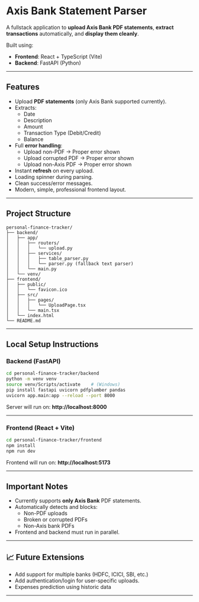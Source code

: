 # Axis Bank Statement Parser

A fullstack application to **upload Axis Bank PDF statements**, **extract transactions** automatically, and **display them cleanly**.

Built using:
- **Frontend**: React + TypeScript (Vite)
- **Backend**: FastAPI (Python)

---

##  Features

- Upload **PDF statements** (only Axis Bank supported currently).
- Extracts:
  - Date
  - Description
  - Amount
  - Transaction Type (Debit/Credit)
  - Balance
- Full **error handling**:
  - Upload non-PDF → Proper error shown
  - Upload corrupted PDF → Proper error shown
  - Upload non-Axis PDF → Proper error shown
- Instant **refresh** on every upload.
- Loading spinner during parsing.
- Clean success/error messages.
- Modern, simple, professional frontend layout.

---

##  Project Structure

```
personal-finance-tracker/
├── backend/
│   ├── app/
│   │   ├── routers/
│   │   │   └── upload.py
│   │   ├── services/
│   │   │   ├── table_parser.py
│   │   │   └── parser.py (fallback text parser)
│   │   └── main.py
│   └── venv/
├── frontend/
│   ├── public/
│   │   └── favicon.ico
│   ├── src/
│   │   ├── pages/
│   │   │   └── UploadPage.tsx
│   │   └── main.tsx
│   └── index.html
└── README.md
```

---

##  Local Setup Instructions

### Backend (FastAPI)

```bash
cd personal-finance-tracker/backend
python -m venv venv
source venv/Scripts/activate    # (Windows)
pip install fastapi uvicorn pdfplumber pandas
uvicorn app.main:app --reload --port 8000
```

Server will run on: **http://localhost:8000**

---

### Frontend (React + Vite)

```bash
cd personal-finance-tracker/frontend
npm install
npm run dev
```

Frontend will run on: **http://localhost:5173**

---

##  Important Notes

- Currently supports **only Axis Bank** PDF statements.
- Automatically detects and blocks:
  - Non-PDF uploads
  - Broken or corrupted PDFs
  - Non-Axis bank PDFs
- Frontend and backend must run in parallel.

---

## 📈 Future Extensions 

- Add support for multiple banks (HDFC, ICICI, SBI, etc.)
- Add authentication/login for user-specific uploads.
- Expenses prediction using historic data


---
